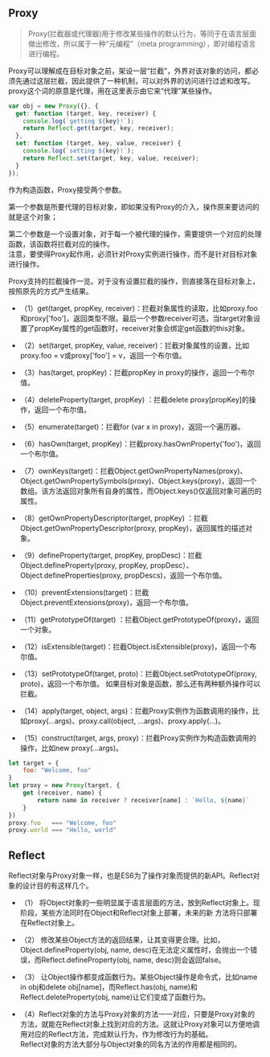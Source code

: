 ## Proxy 

  > Proxy(拦截器或代理器)用于修改某些操作的默认行为，等同于在语言层面做出修改，所以属于一种“元编程”（meta programming），即对编程语言进行编程。
  
  Proxy可以理解成在目标对象之前，架设一层“拦截”，外界对该对象的访问，都必须先通过这层拦截，因此提供了一种机制，可以对外界的访问进行过滤和改写。proxy这个词的原意是代理，用在这里表示由它来“代理”某些操作。<br />

  ```js
  var obj = new Proxy({}, {
    get: function (target, key, receiver) {
      console.log(`getting ${key}!`);
      return Reflect.get(target, key, receiver);
    },
    set: function (target, key, value, receiver) {
      console.log(`setting ${key}!`);
      return Reflect.set(target, key, value, receiver);
    }
  });
  ```

  作为构造函数，Proxy接受两个参数。

  第一个参数是所要代理的目标对象，即如果没有Proxy的介入，操作原来要访问的就是这个对象；  

  第二个参数是一个设置对象，对于每一个被代理的操作，需要提供一个对应的处理函数，该函数将拦截对应的操作。  
  注意，要使得Proxy起作用，必须针对Proxy实例进行操作，而不是针对目标对象进行操作。  

  Proxy支持的拦截操作一览。对于没有设置拦截的操作，则直接落在目标对象上，按照原先的方式产生结果。  

  - （1）get(target, propKey, receiver)：拦截对象属性的读取，比如proxy.foo和proxy['foo']，返回类型不限。最后一个参数receiver可选，当target对象设置了propKey属性的get函数时，receiver对象会绑定get函数的this对象。

  - （2）set(target, propKey, value, receiver)：拦截对象属性的设置，比如proxy.foo = v或proxy['foo'] = v，返回一个布尔值。

  - （3）has(target, propKey)：拦截propKey in proxy的操作，返回一个布尔值。

  - （4）deleteProperty(target, propKey) ：拦截delete proxy[propKey]的操作，返回一个布尔值。

  - （5）enumerate(target)：拦截for (var x in proxy)，返回一个遍历器。

  - （6）hasOwn(target, propKey)：拦截proxy.hasOwnProperty('foo')，返回一个布尔值。

  - （7）ownKeys(target)：拦截Object.getOwnPropertyNames(proxy)、Object.getOwnPropertySymbols(proxy)、Object.keys(proxy)，返回一个数组。该方法返回对象所有自身的属性，而Object.keys()仅返回对象可遍历的属性。

  - （8）getOwnPropertyDescriptor(target, propKey) ：拦截Object.getOwnPropertyDescriptor(proxy, propKey)，返回属性的描述对象。

  - （9）defineProperty(target, propKey, propDesc)：拦截Object.defineProperty(proxy, propKey, propDesc）、Object.defineProperties(proxy, propDescs)，返回一个布尔值。

  - （10）preventExtensions(target)：拦截Object.preventExtensions(proxy)，返回一个布尔值。

  - （11）getPrototypeOf(target) ：拦截Object.getPrototypeOf(proxy)，返回一个对象。

  - （12）isExtensible(target)：拦截Object.isExtensible(proxy)，返回一个布尔值。

  - （13）setPrototypeOf(target, proto)：拦截Object.setPrototypeOf(proxy, proto)，返回一个布尔值。
  如果目标对象是函数，那么还有两种额外操作可以拦截。

  - （14）apply(target, object, args)：拦截Proxy实例作为函数调用的操作，比如proxy(...args)、proxy.call(object, ...args)、proxy.apply(...)。

  - （15）construct(target, args, proxy)：拦截Proxy实例作为构造函数调用的操作，比如new proxy(...args)。

  ```js
  let target = {
      foo: "Welcome, foo"
  }
  let proxy = new Proxy(target, {
      get (receiver, name) {
          return name in receiver ? receiver[name] : `Hello, ${name}`
      }
  })
  proxy.foo   === "Welcome, foo"
  proxy.world === "Hello, world"
  ```

## Reflect  

  Reflect对象与Proxy对象一样，也是ES6为了操作对象而提供的新API。Reflect对象的设计目的有这样几个。 

  - （1） 将Object对象的一些明显属于语言层面的方法，放到Reflect对象上。现阶段，某些方法同时在Object和Reflect对象上部署，未来的新  方法将只部署在Reflect对象上。

  - （2） 修改某些Object方法的返回结果，让其变得更合理。比如，Object.defineProperty(obj, name, desc)在无法定义属性时，会抛出一个错误，而Reflect.defineProperty(obj, name, desc)则会返回false。

  - （3） 让Object操作都变成函数行为。某些Object操作是命令式，比如name in obj和delete obj[name]，而Reflect.has(obj, name)和Reflect.deleteProperty(obj, name)让它们变成了函数行为。

  - （4）Reflect对象的方法与Proxy对象的方法一一对应，只要是Proxy对象的方法，就能在Reflect对象上找到对应的方法。这就让Proxy对象可以方便地调用对应的Reflect方法，完成默认行为，作为修改行为的基础。  
  Reflect对象的方法大部分与Object对象的同名方法的作用都是相同的。

